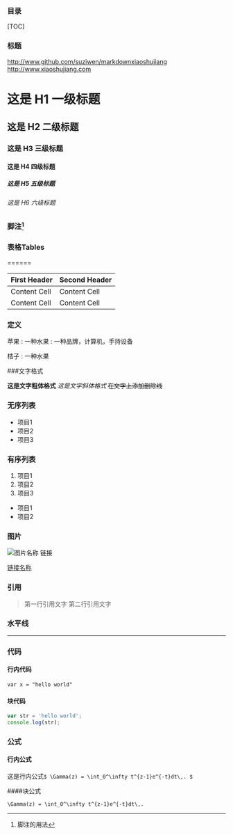 
### 目录

[TOC]

### 标题

http://www.github.com/suziwen/markdownxiaoshujiang
http://www.xiaoshujiang.com

# 这是 H1 一级标题
## 这是 H2 二级标题
### 这是 H3 三级标题
#### 这是 H4 四级标题
##### 这是 H5 五级标题
###### 这是 H6 六级标题

### 脚注[^1x]

[^1x]: 脚注的用法

### 表格Tables
======

First Header  | Second Header
------------- | -------------
Content Cell  | Content Cell
Content Cell  | Content Cell

### 定义

苹果
: 一种水果
: 一种品牌，计算机，手持设备

桔子
: 一种水果

###文字格式

**这是文字粗体格式**
*这是文字斜体格式*
~~在文字上添加删除线~~

### 无序列表

* 项目1
* 项目2
* 项目3

### 有序列表

1. 项目1
2. 项目2
3. 项目3
  * 项目1
  * 项目2

### 图片

![图片名称](http://xiaoshujiang.com/favicon.ico)
链接

[链接名称](http://xiaoshujiang.com)
### 引用

> 第一行引用文字
> 第二行引用文字
### 水平线

***
### 代码

#### 行内代码

`var x = "hello world"`

#### 块代码

```javascript
var str = 'hello world';
console.log(str);
```

### 公式

#### 行内公式

这是行内公式`$ \Gamma(z) = \int_0^\infty t^{z-1}e^{-t}dt\,. $`

####块公式

```mathjax
\Gamma(z) = \int_0^\infty t^{z-1}e^{-t}dt\,.
```
